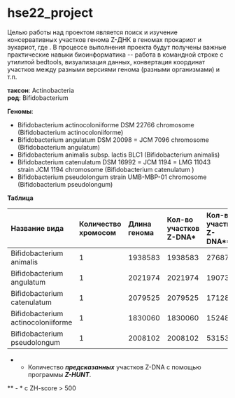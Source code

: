 # hse22_project
Целью работы над проектом является поиск и изучение консервативных участков генома Z-ДНК в геномах прокариот и эукариот, где . В процессе выполнения проекта будут получены важные практические навыки биоинформатика -- работа в командной строке с утилитой bedtools, визуализация данных, конвертация координат участков между разными версиями генома (разными организмами) и т.п.

**таксон**: Actinobacteria  
**род**: Bifidobacterium 

**Геномы**: 
- Bifidobacterium actinocoloniiforme DSM 22766 chromosome  (Bifidobacterium actinocoloniiforme)
- Bifidobacterium angulatum DSM 20098 = JCM 7096 chromosome (Bifidobacterium angulatum)
- Bifidobacterium animalis subsp. lactis BLC1 (Bifidobacterium animalis)
- Bifidobacterium catenulatum DSM 16992 = JCM 1194 = LMG 11043 strain JCM 1194 chromosome (Bifidobacterium catenulatum )
- Bifidobacterium pseudolongum strain UMB-MBP-01 chromosome (Bifidobacterium pseudolongum)

**Таблица** 

|Название вида                        |Количество хромосом| Длина генома  | Кол-во участков Z-DNA* |Кол-во участков Z-DNA** |
|:------------------------------------|:------------------|:--------------|:------------------------|:--------------------------|
|Bifidobacterium animalis             | 1                 |1938583        |1938583                  |27687                      |
|Bifidobacterium angulatum            | 1                 |2021974        |2021974                  |19073                      |
|Bifidobacterium catenulatum          | 1                 |2079525        |2079525                  |17128                      |
|Bifidobacterium actinocoloniiforme   | 1                 |1830060        |1830060                  |15248                      |
|Bifidobacterium pseudolongum         | 1                 |2008102        |2008102                  |53153                      |

 * - Количество ***предсказанных*** участков Z-DNA с помощью программы ***Z-HUNT***.

 ** - * с ZH-score > 500 
